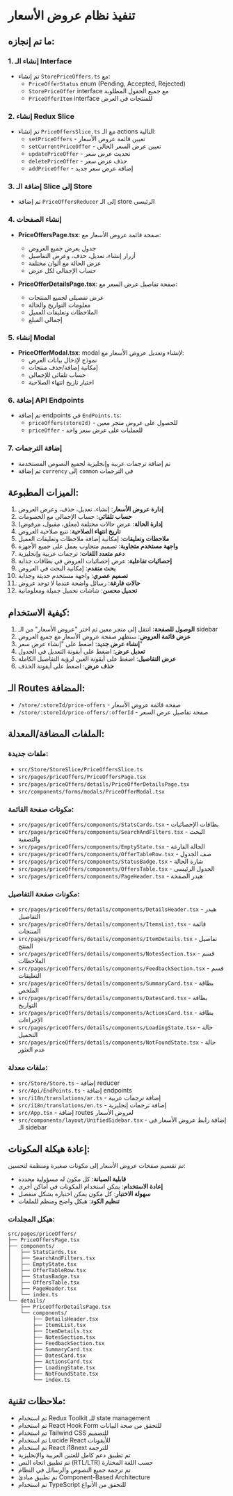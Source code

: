 # تنفيذ نظام عروض الأسعار

## ما تم إنجازه:

### 1. إنشاء الـ Interface
- تم إنشاء `StorePriceOffers.ts` مع:
  - `PriceOfferStatus` enum (Pending, Accepted, Rejected)
  - `StorePriceOffer` interface مع جميع الحقول المطلوبة
  - `PriceOfferItem` interface للمنتجات في العرض

### 2. إنشاء Redux Slice
- تم إنشاء `PriceOffersSlice.ts` مع الـ actions التالية:
  - `setPriceOffers` - تعيين قائمة عروض الأسعار
  - `setCurrentPriceOffer` - تعيين عرض السعر الحالي
  - `updatePriceOffer` - تحديث عرض سعر
  - `deletePriceOffer` - حذف عرض سعر
  - `addPriceOffer` - إضافة عرض سعر جديد

### 3. إضافة الـ Slice إلى Store
- تم إضافة `PriceOffersReducer` إلى الـ store الرئيسي

### 4. إنشاء الصفحات
- **PriceOffersPage.tsx**: صفحة قائمة عروض الأسعار مع:
  - جدول يعرض جميع العروض
  - أزرار إنشاء، تعديل، حذف، وعرض التفاصيل
  - عرض الحالة مع ألوان مختلفة
  - حساب الإجمالي لكل عرض

- **PriceOfferDetailsPage.tsx**: صفحة تفاصيل عرض السعر مع:
  - عرض تفصيلي لجميع المنتجات
  - معلومات التواريخ والحالة
  - الملاحظات وتعليقات العميل
  - إجمالي المبلغ

### 5. إنشاء Modal
- **PriceOfferModal.tsx**: modal لإنشاء وتعديل عروض الأسعار مع:
  - نموذج لإدخال بيانات العرض
  - إمكانية إضافة/حذف منتجات
  - حساب تلقائي للإجمالي
  - اختيار تاريخ انتهاء الصلاحية

### 6. إضافة API Endpoints
- تم إضافة endpoints في `EndPoints.ts`:
  - `priceOffers(storeId)` - للحصول على عروض متجر معين
  - `priceOffer` - للعمليات على عرض سعر واحد

### 7. إضافة الترجمات
- تم إضافة ترجمات عربية وإنجليزية لجميع النصوص المستخدمة
- تم إضافة `currency` إلى `common` في الترجمات

## الميزات المطبوعة:

1. **إدارة عروض الأسعار**: إنشاء، تعديل، حذف، وعرض العروض
2. **حساب تلقائي**: حساب الإجمالي مع الخصومات
3. **إدارة الحالة**: عرض حالات مختلفة (معلق، مقبول، مرفوض)
4. **تاريخ انتهاء الصلاحية**: تتبع صلاحية العروض
5. **ملاحظات وتعليقات**: إمكانية إضافة ملاحظات وتعليقات العميل
6. **واجهة مستخدم متجاوبة**: تصميم متجاوب يعمل على جميع الأجهزة
7. **دعم متعدد اللغات**: ترجمات عربية وإنجليزية
8. **إحصائيات تفاعلية**: عرض إحصائيات العروض في بطاقات جذابة
9. **بحث متقدم**: إمكانية البحث في العروض
10. **تصميم عصري**: واجهة مستخدم حديثة وجذابة
11. **حالات فارغة**: رسائل واضحة عندما لا توجد عروض
12. **تحميل محسن**: شاشات تحميل جميلة ومعلوماتية

## كيفية الاستخدام:

1. **الوصول للصفحة**: انتقل إلى متجر معين ثم اختر "عروض الأسعار" من الـ sidebar
2. **عرض قائمة العروض**: ستظهر صفحة عروض الأسعار مع جميع العروض
3. **إنشاء عرض جديد**: اضغط على "إنشاء عرض سعر"
4. **تعديل عرض**: اضغط على أيقونة التعديل في الجدول
5. **عرض التفاصيل**: اضغط على أيقونة العين لرؤية التفاصيل الكاملة
6. **حذف عرض**: اضغط على أيقونة الحذف

## الـ Routes المضافة:

- `/store/:storeId/price-offers` - صفحة قائمة عروض الأسعار
- `/store/:storeId/price-offers/:offerId` - صفحة تفاصيل عرض السعر

## الملفات المضافة/المعدلة:

### ملفات جديدة:
- `src/Store/StoreSlice/PriceOffersSlice.ts`
- `src/pages/priceOffers/PriceOffersPage.tsx`
- `src/pages/priceOffers/details/PriceOfferDetailsPage.tsx`
- `src/components/forms/modals/PriceOfferModal.tsx`

### مكونات صفحة القائمة:
- `src/pages/priceOffers/components/StatsCards.tsx` - بطاقات الإحصائيات
- `src/pages/priceOffers/components/SearchAndFilters.tsx` - البحث والتصفية
- `src/pages/priceOffers/components/EmptyState.tsx` - الحالة الفارغة
- `src/pages/priceOffers/components/OfferTableRow.tsx` - صف الجدول
- `src/pages/priceOffers/components/StatusBadge.tsx` - شارة الحالة
- `src/pages/priceOffers/components/OffersTable.tsx` - الجدول الرئيسي
- `src/pages/priceOffers/components/PageHeader.tsx` - هيدر الصفحة

### مكونات صفحة التفاصيل:
- `src/pages/priceOffers/details/components/DetailsHeader.tsx` - هيدر التفاصيل
- `src/pages/priceOffers/details/components/ItemsList.tsx` - قائمة المنتجات
- `src/pages/priceOffers/details/components/ItemDetails.tsx` - تفاصيل المنتج
- `src/pages/priceOffers/details/components/NotesSection.tsx` - قسم الملاحظات
- `src/pages/priceOffers/details/components/FeedbackSection.tsx` - قسم التعليقات
- `src/pages/priceOffers/details/components/SummaryCard.tsx` - بطاقة الملخص
- `src/pages/priceOffers/details/components/DatesCard.tsx` - بطاقة التواريخ
- `src/pages/priceOffers/details/components/ActionsCard.tsx` - بطاقة الإجراءات
- `src/pages/priceOffers/details/components/LoadingState.tsx` - حالة التحميل
- `src/pages/priceOffers/details/components/NotFoundState.tsx` - حالة عدم العثور

### ملفات معدلة:
- `src/Store/Store.ts` - إضافة reducer
- `src/Api/EndPoints.ts` - إضافة endpoints
- `src/i18n/translations/ar.ts` - إضافة ترجمات عربية
- `src/i18n/translations/en.ts` - إضافة ترجمات إنجليزية
- `src/App.tsx` - إضافة routes لعروض الأسعار
- `src/components/layout/UnifiedSidebar.tsx` - إضافة رابط عروض الأسعار في الـ sidebar

## إعادة هيكلة المكونات:

تم تقسيم صفحات عروض الأسعار إلى مكونات صغيرة ومنظمة لتحسين:
- **قابلية الصيانة**: كل مكون له مسؤولية محددة
- **إعادة الاستخدام**: يمكن استخدام المكونات في أماكن أخرى
- **سهولة الاختبار**: كل مكون يمكن اختباره بشكل منفصل
- **تنظيم الكود**: هيكل واضح ومنظم للملفات

### هيكل المجلدات:
```
src/pages/priceOffers/
├── PriceOffersPage.tsx
├── components/
│   ├── StatsCards.tsx
│   ├── SearchAndFilters.tsx
│   ├── EmptyState.tsx
│   ├── OfferTableRow.tsx
│   ├── StatusBadge.tsx
│   ├── OffersTable.tsx
│   ├── PageHeader.tsx
│   └── index.ts
└── details/
    ├── PriceOfferDetailsPage.tsx
    └── components/
        ├── DetailsHeader.tsx
        ├── ItemsList.tsx
        ├── ItemDetails.tsx
        ├── NotesSection.tsx
        ├── FeedbackSection.tsx
        ├── SummaryCard.tsx
        ├── DatesCard.tsx
        ├── ActionsCard.tsx
        ├── LoadingState.tsx
        ├── NotFoundState.tsx
        └── index.ts
```

## ملاحظات تقنية:

- تم استخدام Redux Toolkit للـ state management
- تم استخدام React Hook Form للتحقق من صحة البيانات
- تم استخدام Tailwind CSS للتصميم
- تم استخدام Lucide React للأيقونات
- تم استخدام React i18next للترجمة
- تم تطبيق دعم كامل للغتين العربية والإنجليزية
- تم تطبيق اتجاه النص (RTL/LTR) حسب اللغة المختارة
- تم ترجمة جميع النصوص والرسائل في النظام
- تم تطبيق مبادئ Component-Based Architecture
- تم استخدام TypeScript للتحقق من الأنواع 